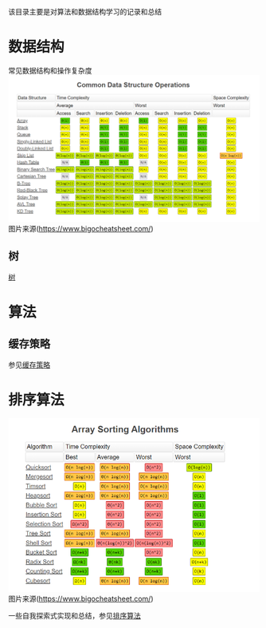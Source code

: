 该目录主要是对算法和数据结构学习的记录和总结

# 数据结构
常见数据结构和操作复杂度
![常见数据结构复杂度分析](./others/DataStructComplexity.png)
图片来源(https://www.bigocheatsheet.com/)
## 树
[树](./doc/Tree.md)

# 算法

## 缓存策略
参见[缓存策略](./CacheReplacePolicies/README.md)

# 排序算法
![排序算法复杂度](./others/ArraySortComplexity.png)
图片来源(https://www.bigocheatsheet.com/)

一些自我探索式实现和总结，参见[排序算法](./Sort/README.md)
